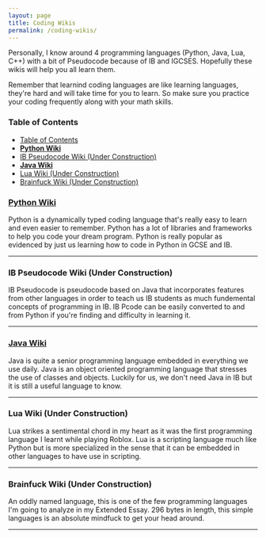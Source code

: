 ```yaml
---
layout: page
title: Coding Wikis
permalink: /coding-wikis/
---
```

Personally, I know around 4 programming languages (Python, Java, Lua, C++) with a bit of Pseudocode because of IB and IGCSES. Hopefully these wikis will help you all learn them. 

Remember that learnind coding languages are like learning languages, they're hard and will take time for you to learn. So make sure you practice your coding frequently along with your math skills.

### Table of Contents
- [Table of Contents](#table-of-contents)
- [**Python Wiki**](#python-wiki)
- [IB Pseudocode Wiki (Under Construction)](#ib-pseudocode-wiki-under-construction)
- [**Java Wiki**](#java-wiki)
- [Lua Wiki  (Under Construction)](#lua-wiki--under-construction)
- [Brainfuck Wiki  (Under Construction)](#brainfuck-wiki--under-construction)


### **[Python Wiki](https://nail-e.github.io/ib-site/python-wiki/)**
Python is a dynamically typed coding language that's really easy to learn and even easier to remember. Python has a lot of libraries and frameworks to help you code your dream program. Python is really popular as evidenced by just us learning how to code in Python in GCSE and IB. 

---
### IB Pseudocode Wiki<!---(https://nail-e.github.io/ib-site/ib-pseudocode-wiki/)--> (Under Construction)

IB Pseudocode is pseudocode based on Java that incorporates features from other languages in order to teach us IB students as much fundemental concepts of programming in IB. IB Pcode can be easily converted to and from Python if you're finding and difficulty in learning it.

---
### **[Java Wiki](https://nail-e.github.io/ib-site/java-wiki/)**
Java is quite a senior programming language embedded in everything we use daily. Java is an object oriented programming language that stresses the use of classes and objects. Luckily for us, we don't need Java in IB but it is still a useful language to know. 

---
### Lua Wiki <!---(https://nail-e.github.io/ib-site/lua-wiki/)--> (Under Construction)
Lua strikes a sentimental chord in my heart as it was the first programming language I learnt while playing Roblox. Lua is a scripting language much like Python but is more specialized in the sense that it can be embedded in other languages to have use in scripting.


---
### Brainfuck Wiki <!---(https://nail-e.github.io/ib-site/brainfuck-wiki/)--> (Under Construction)
An oddly named language, this is one of the few programming languages I'm going to analyze in my Extended Essay. 296 bytes in length, this simple languages is an absolute mindfuck to get your head around.

---